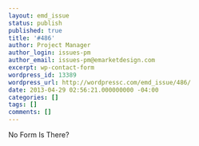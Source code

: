 ```yaml
---
layout: emd_issue
status: publish
published: true
title: '#486'
author: Project Manager
author_login: issues-pm
author_email: issues-pm@emarketdesign.com
excerpt: wp-contact-form
wordpress_id: 13389
wordpress_url: http://wordpressc.com/emd_issue/486/
date: 2013-04-29 02:56:21.000000000 -04:00
categories: []
tags: []
comments: []
---
```

No Form Is There?
